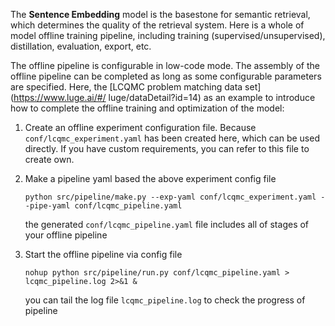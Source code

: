 The **Sentence Embedding** model is the basestone for semantic retrieval, which determines the quality of the retrieval system. Here is a whole of model offline training pipeline, including training (supervised/unsupervised), distillation, evaluation, export, etc.

The offline pipeline is configurable in low-code mode. The assembly of the offline pipeline can be completed as long as some configurable parameters are specified. Here, the [LCQMC problem matching data set](https://www.luge.ai/#/ luge/dataDetail?id=14) as an example to introduce how to complete the offline training and optimization of the model:

1. Create an offline experiment configuration file. Because `conf/lcqmc_experiment.yaml` has been created here, which can be used directly. If you have custom requirements, you can refer to this file to create own.

2. Make a pipeline yaml based the above experiment config file

    ```
    python src/pipeline/make.py --exp-yaml conf/lcqmc_experiment.yaml --pipe-yaml conf/lcqmc_pipeline.yaml
    ```

    the generated `conf/lcqmc_pipeline.yaml` file includes all of stages of your offline pipeline

3. Start the offline pipeline via config file

    ```
    nohup python src/pipeline/run.py conf/lcqmc_pipeline.yaml > lcqmc_pipeline.log 2>&1 &
    ```

    you can tail the log file `lcqmc_pipeline.log` to check the progress of pipeline
